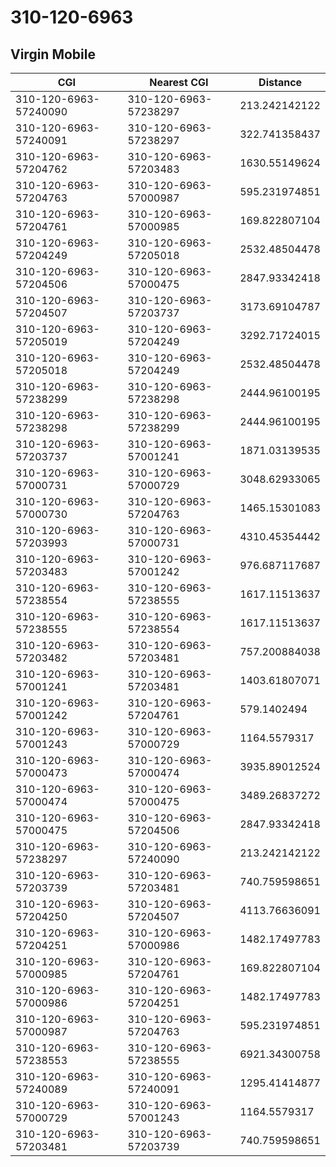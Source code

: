 # 310-120-6963
## Virgin Mobile


| CGI | Nearest CGI | Distance |
|-----|-------------|----------|
| 310-120-6963-57240090 | 310-120-6963-57238297 | 213.242142122 |
| 310-120-6963-57240091 | 310-120-6963-57238297 | 322.741358437 |
| 310-120-6963-57204762 | 310-120-6963-57203483 | 1630.55149624 |
| 310-120-6963-57204763 | 310-120-6963-57000987 | 595.231974851 |
| 310-120-6963-57204761 | 310-120-6963-57000985 | 169.822807104 |
| 310-120-6963-57204249 | 310-120-6963-57205018 | 2532.48504478 |
| 310-120-6963-57204506 | 310-120-6963-57000475 | 2847.93342418 |
| 310-120-6963-57204507 | 310-120-6963-57203737 | 3173.69104787 |
| 310-120-6963-57205019 | 310-120-6963-57204249 | 3292.71724015 |
| 310-120-6963-57205018 | 310-120-6963-57204249 | 2532.48504478 |
| 310-120-6963-57238299 | 310-120-6963-57238298 | 2444.96100195 |
| 310-120-6963-57238298 | 310-120-6963-57238299 | 2444.96100195 |
| 310-120-6963-57203737 | 310-120-6963-57001241 | 1871.03139535 |
| 310-120-6963-57000731 | 310-120-6963-57000729 | 3048.62933065 |
| 310-120-6963-57000730 | 310-120-6963-57204763 | 1465.15301083 |
| 310-120-6963-57203993 | 310-120-6963-57000731 | 4310.45354442 |
| 310-120-6963-57203483 | 310-120-6963-57001242 | 976.687117687 |
| 310-120-6963-57238554 | 310-120-6963-57238555 | 1617.11513637 |
| 310-120-6963-57238555 | 310-120-6963-57238554 | 1617.11513637 |
| 310-120-6963-57203482 | 310-120-6963-57203481 | 757.200884038 |
| 310-120-6963-57001241 | 310-120-6963-57203481 | 1403.61807071 |
| 310-120-6963-57001242 | 310-120-6963-57204761 | 579.1402494 |
| 310-120-6963-57001243 | 310-120-6963-57000729 | 1164.5579317 |
| 310-120-6963-57000473 | 310-120-6963-57000474 | 3935.89012524 |
| 310-120-6963-57000474 | 310-120-6963-57000475 | 3489.26837272 |
| 310-120-6963-57000475 | 310-120-6963-57204506 | 2847.93342418 |
| 310-120-6963-57238297 | 310-120-6963-57240090 | 213.242142122 |
| 310-120-6963-57203739 | 310-120-6963-57203481 | 740.759598651 |
| 310-120-6963-57204250 | 310-120-6963-57204507 | 4113.76636091 |
| 310-120-6963-57204251 | 310-120-6963-57000986 | 1482.17497783 |
| 310-120-6963-57000985 | 310-120-6963-57204761 | 169.822807104 |
| 310-120-6963-57000986 | 310-120-6963-57204251 | 1482.17497783 |
| 310-120-6963-57000987 | 310-120-6963-57204763 | 595.231974851 |
| 310-120-6963-57238553 | 310-120-6963-57238555 | 6921.34300758 |
| 310-120-6963-57240089 | 310-120-6963-57240091 | 1295.41414877 |
| 310-120-6963-57000729 | 310-120-6963-57001243 | 1164.5579317 |
| 310-120-6963-57203481 | 310-120-6963-57203739 | 740.759598651 |
